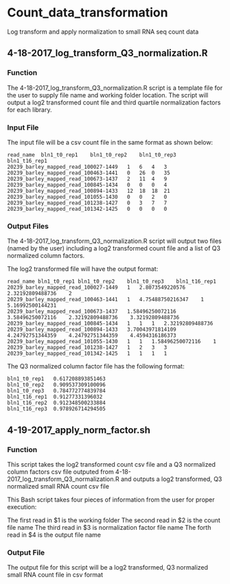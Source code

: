 # Count_data_transformation
Log transform and apply normalization to small RNA seq count data

## 4-18-2017_log_transform_Q3_normalization.R

### Function

The 4-18-2017_log_transform_Q3_normalization.R script is a template file for the user to supply file name and working folder location.  The script will output a log2 transformed count file and third quartile normalization factors for each
library.

### Input File

The input file will be a csv count file in the same format as shown below:

`read_name	bln1_t0_rep1	bln1_t0_rep2	bln1_t0_rep3	bln1_t16_rep1`  
`20239_barley_mapped_read_100027-1449	1	6	4	3`  
`20239_barley_mapped_read_100463-1441	0	26	0	35`  
`20239_barley_mapped_read_100673-1437	2	11	4	9`  
`20239_barley_mapped_read_100845-1434	0	0	0	4`  
`20239_barley_mapped_read_100894-1433	12	18	18	21`  
`20239_barley_mapped_read_101055-1430	0	0	2	0`  
`20239_barley_mapped_read_101238-1427	0	3	7	7`  
`20239_barley_mapped_read_101342-1425	0	0	0	0`  

### Output Files

The 4-18-2017_log_transform_Q3_normalization.R script will output two files (named by the user) including a log2 transformed count file and a list of Q3 normalized column factors.

The log2 transformed file will have the output format:

`read_name bln1_t0_rep1	bln1_t0_rep2	bln1_t0_rep3	bln1_t16_rep1`  
`20239_barley_mapped_read_100027-1449	1	2.8073549220576	2.32192809488736	2`  
`20239_barley_mapped_read_100463-1441	1	4.75488750216347	1	5.16992500144231`  
`20239_barley_mapped_read_100673-1437	1.58496250072116	3.58496250072116	2.32192809488736	3.32192809488736`  
`20239_barley_mapped_read_100845-1434	1	1	1	2.32192809488736`  
`20239_barley_mapped_read_100894-1433	3.70043971814109	4.24792751344359	4.24792751344359	4.4594316186373`  
`20239_barley_mapped_read_101055-1430	1	1	1.58496250072116	1`  
`20239_barley_mapped_read_101238-1427	1	2	3	3`  
`20239_barley_mapped_read_101342-1425	1	1	1	1`  

The Q3 normalized column factor file has the following format:

`bln1_t0_rep1	0.617208893851463`  
`bln1_t0_rep2	0.909537309100096`  
`bln1_t0_rep3	0.784772774839784`  
`bln1_t16_rep1	0.91277331396032`  
`bln1_t16_rep2	0.912348500233884`  
`bln1_t16_rep3	0.978926714294505`  

## 4-19-2017_apply_norm_factor.sh

### Function

This script takes the log2 transformed count csv file and a Q3 normalized column factors csv file outputed from 
4-18-2017_log_transform_Q3_normalization.R and outputs a log2 transformed, Q3 normalized small RNA count csv file

This Bash script takes four pieces of information from the user for proper execution:

The first read in $1 is the working folder
The second read in $2 is the count file name
The third read in $3 is normalization factor file name
The forth read in $4 is the output file name

### Output File

The output file for this script will be a log2 transformed, Q3 normalized small RNA count file in csv format


